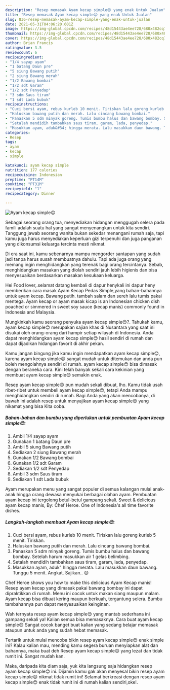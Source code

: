 ```yaml
---
description: "Resep memasak Ayam kecap simple😊 yang enak Untuk Jualan"
title: "Resep memasak Ayam kecap simple😊 yang enak Untuk Jualan"
slug: 836-resep-memasak-ayam-kecap-simple-yang-enak-untuk-jualan
date: 2021-05-31T04:06:20.601Z
image: https://img-global.cpcdn.com/recipes/48d15443ae4ee728/680x482cq70/ayam-kecap-simple😊-foto-resep-utama.jpg
thumbnail: https://img-global.cpcdn.com/recipes/48d15443ae4ee728/680x482cq70/ayam-kecap-simple😊-foto-resep-utama.jpg
cover: https://img-global.cpcdn.com/recipes/48d15443ae4ee728/680x482cq70/ayam-kecap-simple😊-foto-resep-utama.jpg
author: Brian Francis
ratingvalue: 3.5
reviewcount: 6
recipeingredient:
- "1/4 sayap ayam"
- "1 batang Daun pre"
- "5 siung Bawang putih"
- "2 siung Bawang merah"
- "1/2 Bawang bombai"
- "1/2 sdt Garam"
- "1/2 sdt Penyedap"
- "3 sdm Saus tiram"
- "1 sdt Lada bubuk"
recipeinstructions:
- "Cuci bersi ayam, rebus kurleb 10 menit. Tiriskan lalu goreng kurleb 5 menit. Tiriskan."
- "Haluskan bawang putih dan merah. Lalu cincang bawang bombai."
- "Panaskan 5 sdm minyak goreng. Tumis bumbu halus dan bawang bombay. Setelah harum masukkan air 1 gelas belimbing."
- "Setalah mendidih tambahkan saus tiram, garam, lada, penyedap."
- "Masukkan ayam, aduk&#34; hingga merata. Lalu masukkan daun bawang. Tunggu 5 menit. Angkat. Sajikan.. 😊"
categories:
- Resep
tags:
- ayam
- kecap
- simple

katakunci: ayam kecap simple 
nutrition: 177 calories
recipecuisine: Indonesian
preptime: "PT14M"
cooktime: "PT31M"
recipeyield: "1"
recipecategory: Dinner

---
```



![Ayam kecap simple😊](https://img-global.cpcdn.com/recipes/48d15443ae4ee728/680x482cq70/ayam-kecap-simple😊-foto-resep-utama.jpg)

Sebagai seorang orang tua, menyediakan hidangan menggugah selera pada famili adalah suatu hal yang sangat menyenangkan untuk kita sendiri. Tanggung jawab seorang  wanita bukan sekedar menangani rumah saja, tapi kamu juga harus menyediakan keperluan gizi terpenuhi dan juga panganan yang dikonsumsi keluarga tercinta mesti nikmat.

Di era  saat ini, kamu sebenarnya mampu mengorder santapan yang sudah jadi tanpa harus susah membuatnya dahulu. Tapi ada juga orang yang memang ingin menghidangkan yang terenak bagi orang tercintanya. Sebab, menghidangkan masakan yang diolah sendiri jauh lebih higienis dan bisa menyesuaikan berdasarkan masakan kesukaan keluarga. 

Hei Food lover,.selamat datang kembali di dapur henykali ini dapur heny memberikan cara masak Ayam Kecap Pedas Simple,yang bahan-bahannya untuk ayam kecap. Bawang putih. tambah salam dan sereh lalu tumis pakai mentega. Ayam kecap or ayam masak kicap is an Indonesian chicken dish poached or simmered in sweet soy sauce (kecap manis) commonly found in Indonesia and Malaysia.

Mungkinkah kamu seorang penyuka ayam kecap simple😊?. Tahukah kamu, ayam kecap simple😊 merupakan sajian khas di Nusantara yang saat ini disukai oleh orang-orang dari hampir setiap wilayah di Indonesia. Anda dapat menghidangkan ayam kecap simple😊 hasil sendiri di rumah dan dapat dijadikan hidangan favorit di akhir pekan.

Kamu jangan bingung jika kamu ingin mendapatkan ayam kecap simple😊, karena ayam kecap simple😊 sangat mudah untuk ditemukan dan anda pun boleh mengolahnya sendiri di rumah. ayam kecap simple😊 bisa dimasak dengan beraneka cara. Kini telah banyak sekali cara kekinian yang membuat ayam kecap simple😊 semakin enak.

Resep ayam kecap simple😊 pun mudah sekali dibuat, lho. Kamu tidak usah ribet-ribet untuk membeli ayam kecap simple😊, tetapi Anda mampu menghidangkan sendiri di rumah. Bagi Anda yang akan mencobanya, di bawah ini adalah resep untuk menyajikan ayam kecap simple😊 yang nikamat yang bisa Kita coba.

<!--inarticleads1-->

##### Bahan-bahan dan bumbu yang diperlukan untuk pembuatan Ayam kecap simple😊:

1. Ambil 1/4 sayap ayam
1. Gunakan 1 batang Daun pre
1. Ambil 5 siung Bawang putih
1. Sediakan 2 siung Bawang merah
1. Gunakan 1/2 Bawang bombai
1. Gunakan 1/2 sdt Garam
1. Sediakan 1/2 sdt Penyedap
1. Ambil 3 sdm Saus tiram
1. Sediakan 1 sdt Lada bubuk


Ayam merupakan menu yang sangat populer di semua kalangan mulai anak-anak hingga orang dewasa menyukai berbagai olahan ayam. Pembuatan ayam kecap ini tergolong betul-betul gampang sekali. Sweet &amp; delicious ayam kecap manis, By: Chef Heroe. One of Indonesia&#39;s all time favorite dishes. 

<!--inarticleads2-->

##### Langkah-langkah membuat Ayam kecap simple😊:

1. Cuci bersi ayam, rebus kurleb 10 menit. Tiriskan lalu goreng kurleb 5 menit. Tiriskan.
1. Haluskan bawang putih dan merah. Lalu cincang bawang bombai.
1. Panaskan 5 sdm minyak goreng. Tumis bumbu halus dan bawang bombay. Setelah harum masukkan air 1 gelas belimbing.
1. Setalah mendidih tambahkan saus tiram, garam, lada, penyedap.
1. Masukkan ayam, aduk&#34; hingga merata. Lalu masukkan daun bawang. Tunggu 5 menit. Angkat. Sajikan.. 😊


Chef Heroe shows you how to make this delicious Ayam Kecap manis! Resep ayam kecap yang dimasak pakai bawang bombay ini dapat dipraktikkan di rumah. Menu ini cocok untuk makan siang maupun malam. Ayam kecap bisa dibuat kering maupun berkuah, tergantung selera. Bumbu tambahannya pun dapat menyesuaikan keinginan. 

Wah ternyata resep ayam kecap simple😊 yang mantab sederhana ini gampang sekali ya! Kalian semua bisa memasaknya. Cara buat ayam kecap simple😊 Sangat cocok banget buat kalian yang sedang belajar memasak ataupun untuk anda yang sudah hebat memasak.

Tertarik untuk mulai mencoba bikin resep ayam kecap simple😊 enak simple ini? Kalau kalian mau, mending kamu segera buruan menyiapkan alat dan bahannya, maka buat deh Resep ayam kecap simple😊 yang lezat dan tidak rumit ini. Sangat mudah kan. 

Maka, daripada kita diam saja, yuk kita langsung saja hidangkan resep ayam kecap simple😊 ini. Dijamin kamu gak akan menyesal bikin resep ayam kecap simple😊 nikmat tidak rumit ini! Selamat berkreasi dengan resep ayam kecap simple😊 enak tidak rumit ini di rumah kalian sendiri,oke!.

